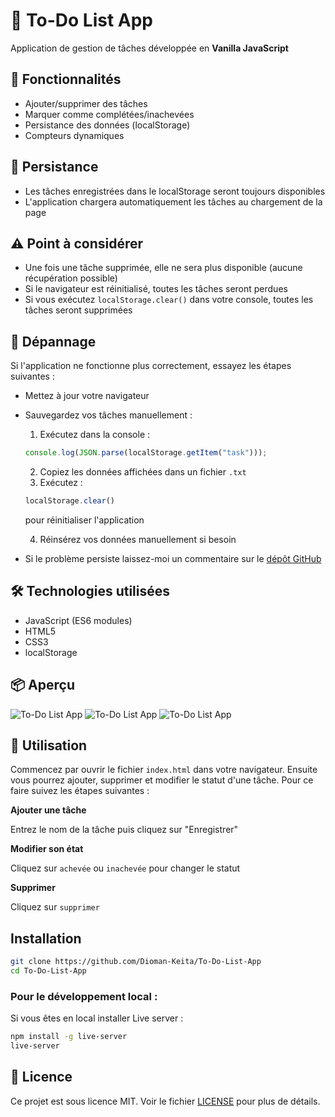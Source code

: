 # 📝 To-Do List App

Application de gestion de tâches développée en **Vanilla JavaScript**

## 🚀 Fonctionnalités
- Ajouter/supprimer des tâches
- Marquer comme complétées/inachevées
- Persistance des données (localStorage)
- Compteurs dynamiques

## 🧠 Persistance
- Les tâches enregistrées dans le localStorage seront toujours disponibles
- L'application chargera automatiquement les tâches au chargement de la page

## ⚠️ Point à considérer
- Une fois une tâche supprimée, elle ne sera plus disponible (aucune récupération possible)
- Si le navigateur est réinitialisé, toutes les tâches seront perdues
- Si vous exécutez `localStorage.clear()` dans votre console, toutes les tâches seront supprimées

## 🧯 Dépannage
Si l'application ne fonctionne plus correctement, essayez les étapes suivantes :
- Mettez à jour votre navigateur
- Sauvegardez vos tâches manuellement :
  1. Exécutez dans la console :
   ```js
   console.log(JSON.parse(localStorage.getItem("task")));
   ```
   2. Copiez les données affichées dans un fichier `.txt` 
   3. Exécutez :
    ```js
   localStorage.clear() 
   ```
   pour réinitialiser l'application

   4. Réinsérez vos données manuellement si besoin
- Si le problème persiste laissez-moi un commentaire sur le [dépôt GitHub](https://github.com/Dioman-Keita/To-Do-List-App)

## 🛠️ Technologies utilisées
- JavaScript (ES6 modules)
- HTML5
- CSS3
- localStorage

## 📦 Aperçu
![To-Do List App](./screenshots/image.png)
![To-Do List App](./screenshots/image-2.png)
![To-Do List App](./screenshots/image-3.png)

## 📖 Utilisation
Commencez par ouvrir le fichier `index.html` dans votre navigateur. Ensuite vous pourrez ajouter, supprimer et modifier le statut d'une tâche. Pour ce faire suivez les étapes suivantes :

**Ajouter une tâche**

Entrez le nom de la tâche puis cliquez sur "Enregistrer"

**Modifier son état**

Cliquez sur `achevée` ou `inachevée` pour changer le statut

**Supprimer**

Cliquez sur `supprimer`

## Installation
```bash
git clone https://github.com/Dioman-Keita/To-Do-List-App
cd To-Do-List-App
```

### Pour le développement local :
Si vous  êtes en local installer Live server :
```bash
npm install -g live-server
live-server
```

## 📄 Licence
Ce projet est sous licence MIT. Voir le fichier [LICENSE](LICENSE) pour plus de détails.
